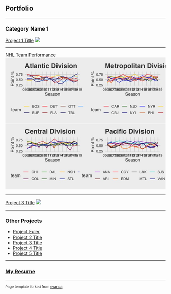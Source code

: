 ## Portfolio

---

### Category Name 1 

[Project 1 Title](/sample_page)
<img src="images/dummy_thumbnail.jpg?raw=true"/>

---
[NHL Team Performance](https://github.com/smithjph/NHL-Team-Performance)
<img src="https://github.com/smithjph/smithjph.github.io/blob/master/images/All_line_jpg.jpeg"/>

---
[Project 3 Title](http://example.com/)
<img src="images/dummy_thumbnail.jpg?raw=true"/>

---

### Other Projects

- [Project Euler](https://github.com/smithjph/Project-Euler)
- [Project 2 Title](http://example.com/)
- [Project 3 Title](http://example.com/)
- [Project 4 Title](http://example.com/)
- [Project 5 Title](http://example.com/)

---

### [My Resume](https://github.com/smithjph/smithjph.github.io/blob/master/pdf/Joel%20Smith%20Resume.pdf)



---
<p style="font-size:11px">Page template forked from <a href="https://github.com/evanca/quick-portfolio">evanca</a></p>
<!-- Remove above link if you don't want to attibute -->
